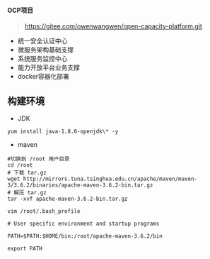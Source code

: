 #### OCP项目

> https://gitee.com/owenwangwen/open-capacity-platform.git

*  统一安全认证中心 
*  微服务架构基础支撑 
*  系统服务监控中心 
*  能力开放平台业务支撑 
*  docker容器化部署 

## 构建环境

* JDK

```shell
yum install java-1.8.0-openjdk\* -y
```

* maven

```shell
#切换到 /root 用户目录
cd /root
# 下载 tar.gz
wget http://mirrors.tuna.tsinghua.edu.cn/apache/maven/maven-3/3.6.2/binaries/apache-maven-3.6.2-bin.tar.gz
# 解压 tar.gz
tar -xvf apache-maven-3.6.2-bin.tar.gz
```

 `vim /root/.bash_profile`  

```
# User specific environment and startup programs

PATH=$PATH:$HOME/bin:/root/apache-maven-3.6.2/bin

export PATH
```

